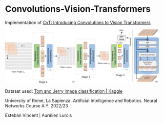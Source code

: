 # Convolutions-Vision-Transformers

Implementation of [CvT: Introducing Convolutions to Vision Transformers](https://arxiv.org/abs/2103.15808)

![Pipeline](figures/pipeline.png)

Dataset used: [Tom and Jerry Image classification | Kaggle](https://www.kaggle.com/datasets/balabaskar/tom-and-jerry-image-classification)



University of Rome, La Sapienza. Artificial Intelligence and Robotics. Neural Networks Course A.Y. 2022/23

Esteban Vincent | Aurélien Lurois